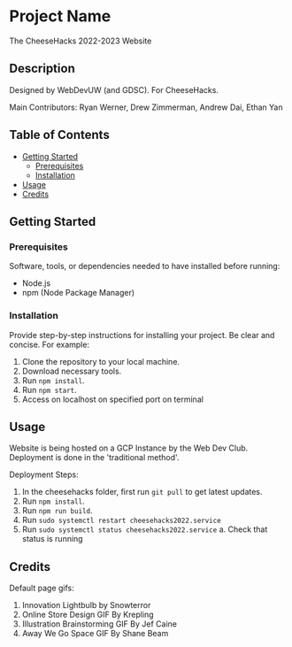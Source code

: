 # Project Name

The CheeseHacks 2022-2023 Website

## Description

Designed by WebDevUW (and GDSC). For CheeseHacks.

Main Contributors: Ryan Werner, Drew Zimmerman, Andrew Dai, Ethan Yan

## Table of Contents

- [Getting Started](#getting-started)
  - [Prerequisites](#prerequisites)
  - [Installation](#installation)
- [Usage](#usage)
- [Credits](#credits)

## Getting Started

### Prerequisites

Software, tools, or dependencies needed to have installed before running:

- Node.js
- npm (Node Package Manager)

### Installation

Provide step-by-step instructions for installing your project. Be clear and concise. For example:

1. Clone the repository to your local machine.
2. Download necessary tools.
3. Run `npm install`.
4. Run `npm start`.
5. Access on localhost on specified port on terminal

## Usage

Website is being hosted on a GCP Instance by the Web Dev Club. Deployment is done in the 'traditional method'.

Deployment Steps:

1. In the cheesehacks folder, first run `git pull` to get latest updates.
2. Run `npm install`.
3. Run `npm run build`.
4. Run `sudo systemctl restart cheesehacks2022.service`
5. Run `sudo systemctl status cheesehacks2022.service`
   a. Check that status is running

## Credits

Default page gifs:

1. Innovation Lightbulb by Snowterror
2. Online Store Design GIF By Krepling
3. Illustration Brainstorming GIF By Jef Caine
4. Away We Go Space GIF By Shane Beam
